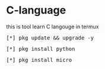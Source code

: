 # C-language
this is tool learn C langouge in termux
<pre>
[*] pkg update && upgrade -y
<pre>
[*] pkg install python
<pre>
[*] pkg install micro
